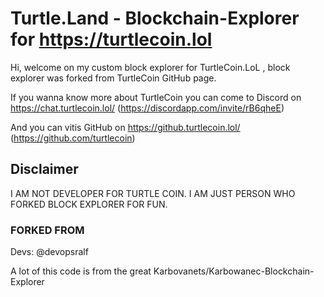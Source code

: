 # Turtle.Land - Blockchain-Explorer for https://turtlecoin.lol


Hi, welcome on my custom block explorer for TurtleCoin.LoL , block explorer was forked from TurtleCoin GitHub page.


If you wanna know more about TurtleCoin you can come to Discord on https://chat.turtlecoin.lol/ (https://discordapp.com/invite/rB6qheE)


And you can vitis GitHub on https://github.turtlecoin.lol/ (https://github.com/turtlecoin)




## Disclaimer


I AM NOT DEVELOPER FOR TURTLE COIN. I AM JUST PERSON WHO FORKED BLOCK EXPLORER FOR FUN.




### FORKED FROM


Devs: @devopsralf


A lot of this code is from the great Karbovanets/Karbowanec-Blockchain-Explorer



